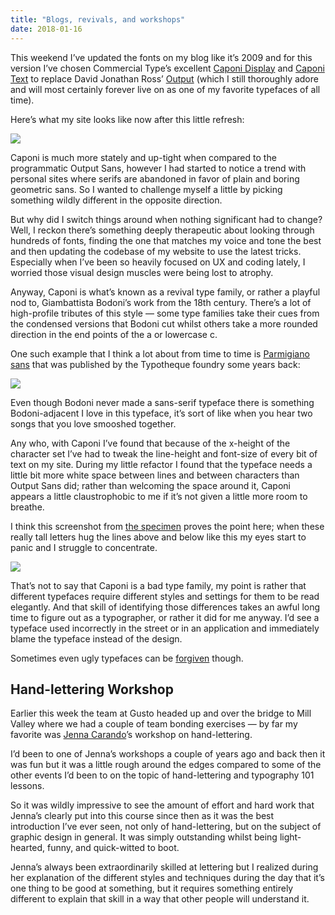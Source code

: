 ```yaml
---
title: "Blogs, revivals, and workshops"
date: 2018-01-16
---
```


This weekend I’ve updated the fonts on my blog like it’s 2009 and for this version I’ve chosen Commercial Type’s excellent [Caponi Display](https://commercialtype.com/catalog/caponi/caponi_display) and [Caponi Text](https://commercialtype.com/catalog/caponi/caponi_text) to replace David Jonathan Ross’ [Output](https://djr.com/output/) (which I still thoroughly adore and will most certainly forever live on as one of my favorite typefaces of all time).

Here’s what my site looks like now after this little refresh:

![](https://buttondown.s3.us-west-2.amazonaws.com/images/0008acd9-42f1-47fd-bce8-9889f8f2675f.png)

Caponi is much more stately and up-tight when compared to the programmatic Output Sans, however I had started to notice a trend with personal sites where serifs are abandoned in favor of plain and boring geometric sans. So I wanted to challenge myself a little by picking something wildly different in the opposite direction.

But why did I switch things around when nothing significant had to change? Well, I reckon there’s something deeply therapeutic about looking through hundreds of fonts, finding the one that matches my voice and tone the best and then updating the codebase of my website to use the latest tricks. Especially when I’ve been so heavily focused on UX and coding lately, I worried those visual design muscles were being lost to atrophy.

Anyway, Caponi is what’s known as a revival type family, or rather a playful nod to, Giambattista Bodoni’s work from the 18th century. There’s a lot of high-profile tributes of this style — some type families take their cues from the condensed versions that Bodoni cut whilst others take a more rounded direction in the end points of the a or lowercase c.

One such example that I think a lot about from time to time is [Parmigiano sans](https://ilovetypography.com/2013/03/14/a-compulsive-tribute-to-giambattista-bodoni/) that was published by the Typotheque foundry some years back:

![](https://buttondown.s3.us-west-2.amazonaws.com/images/42852819-0c53-4dec-90a0-abae53608735.png)

Even though Bodoni never made a sans-serif typeface there is something Bodoni-adjacent I love in this typeface, it’s sort of like when you hear two songs that you love smooshed together.

Any who, with Caponi I’ve found that because of the x-height of the character set I’ve had to tweak the line-height and font-size of every bit of text on my site. During my little refactor I found that the typeface needs a little bit more white space between lines and between characters than Output Sans did; rather than welcoming the space around it, Caponi appears a little claustrophobic to me if it’s not given a little more room to breathe.

I think this screenshot from [the specimen](https://commercialtype.com/uploads/1200012/1433558454935/Caponi_Display-family.pdf) proves the point here; when these really tall letters hug the lines above and below like this my eyes start to panic and I struggle to concentrate.

![](https://buttondown.s3.us-west-2.amazonaws.com/images/39555654-3691-4f56-93a0-eb1490a822f7.png)

That’s not to say that Caponi is a bad type family, my point is rather that different typefaces require different styles and settings for them to be read elegantly. And that skill of identifying those differences takes an awful long time to figure out as a typographer, or rather it did for me anyway. I’d see a typeface used incorrectly in the street or in an application and immediately blame the typeface instead of the design.

Sometimes even ugly typefaces can be [forgiven](https://fontsinuse.com/uses/4135/google-maps-2013-update) though.

## Hand-lettering Workshop

Earlier this week the team at Gusto headed up and over the bridge to Mill Valley where we had a couple of team bonding exercises — by far my favorite was [Jenna Carando](http://jennacarando.com/)’s workshop on hand-lettering.

I’d been to one of Jenna’s workshops a couple of years ago and back then it was fun but it was a little rough around the edges compared to some of the other events I’d been to on the topic of hand-lettering and typography 101 lessons.

So it was wildly impressive to see the amount of effort and hard work that Jenna’s clearly put into this course since then as it was the best introduction I’ve ever seen, not only of hand-lettering, but on the subject of graphic design in general. It was simply outstanding whilst being light-hearted, funny, and quick-witted to boot.

Jenna’s always been extraordinarily skilled at lettering but I realized during her explanation of the different styles and techniques during the day that it’s one thing to be good at something, but it requires something entirely different to explain that skill in a way that other people will understand it.
